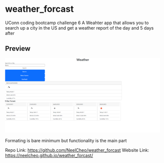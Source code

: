 # weather_forcast
UConn coding bootcamp challenge 6
A Weahter app that allows you to search up a city in the US and get a weather report of the day and 5 days after 

## Preview
![preview of the planner](./assets/demo.png)

Formating is bare minimum but functionality is the main part


Repo Link: https://github.com/NeelCheo/weather_forcast
Website Link: https://neelcheo.github.io/weather_forcast/